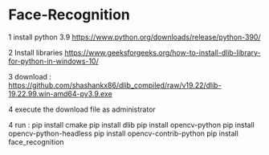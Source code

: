 # Face-Recognition
1 install python 3.9
https://www.python.org/downloads/release/python-390/

2 Install libraries 
https://www.geeksforgeeks.org/how-to-install-dlib-library-for-python-in-windows-10/


3 download :
https://github.com/shashankx86/dlib_compiled/raw/v19.22/dlib-19.22.99.win-amd64-py3.9.exe

4 execute the download file as administrator

4 run :
pip install cmake
pip install dlib
pip install opencv-python
pip install opencv-python-headless
pip install opencv-contrib-python
pip install face_recognition
